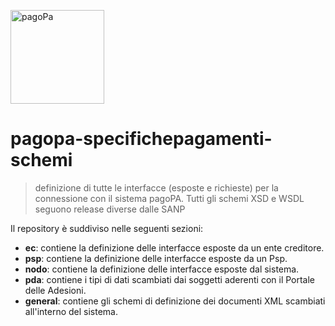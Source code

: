<img width="150px"  src="https://www.pagopa.gov.it/assets/images/pagopa-logo.png" title="pagoPa" alt="pagoPa"></a>
# pagopa-specifichepagamenti-schemi


> definizione di tutte le interfacce (esposte e richieste) per la connessione con il sistema pagoPA.
> Tutti gli schemi XSD e WSDL seguono release diverse dalle SANP

Il repository è suddiviso nelle seguenti sezioni:

* **ec**: contiene la definizione delle interfacce esposte da un ente creditore.
* **psp**: contiene la definizione delle interfacce esposte da un Psp.
* **nodo**: contiene la definizione delle interfacce esposte dal sistema.
* **pda**: contiene i tipi di dati scambiati dai soggetti aderenti con il Portale delle Adesioni.
* **general**: contiene gli schemi di definizione dei documenti XML scambiati all'interno del sistema.

<!-- ## How to generate documentation 

clone the repo typing:
```
git clone https://github.com/pagopa/pagopa-api pagopa-api && cd $_
```

and then run 🚀 the following script ( ex: _nodeForPsp_ )
```
./build_doc.sh -b -r nodeForPsp
```
> NOTE : allowed services _{nodeForPa, nodeForPsp , paForNode, pspForNode}_

if all rights 👍 you will see somethign like that:
```
Using Redoc community edition.
Login with openapi-cli login or use an enterprise license key to preview with the premium docs.


  🔎  Preview server running at http://127.0.0.1:8080

Bundling...


  👀  Watching openapi/nodeForPsp_Service.yaml and all related resources for changes

Created a bundle for openapi/nodeForPsp_Service.yaml successfully
```

then click [here](http://127.0.0.1:8080) to show documentation.
 -->
